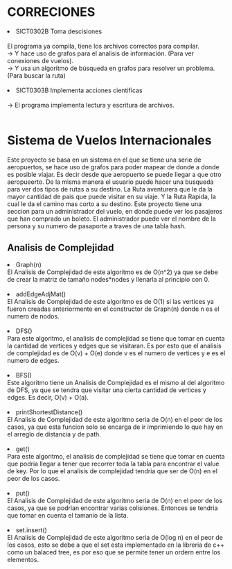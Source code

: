 <h1>CORRECIONES</h1>
<li>SICT0302B Toma descisiones</li><br>
El programa ya compila, tiene los archivos correctos para compilar. <br>
-> Y hace uso de grafos para el analisis de información. (Para ver conexiones de vuelos).<br>
-> Y usa un algoritmo de búsqueda en grafos para resolver un problema. (Para buscar la ruta)
<br></br>
<li>SICT0303B Implementa acciones cientificas</li><br>
-> El programa implementa lectura y escritura de archivos.
<br></br>
<h1>Sistema de Vuelos Internacionales</h1>

Este proyecto se basa en un sistema en el que se tiene una serie de aeropuertos, se hace uso de grafos para poder mapear de donde a donde es posible viajar. Es decir desde que aeropuerto se puede llegar a que otro aeropueerto. De la misma manera el usuario puede hacer una busqueda para ver dos tipos de rutas a su destino. La Ruta aventurera que le da la mayor cantidad de pais que puede visitar en su viaje. Y la Ruta Rapida, la cual le da el camino mas corto a su destino.
Este proyecto tiene una seccion para un administrador del vuelo, en donde puede ver los pasajeros que han comprado un boleto. El administrador puede ver el nombre de la persona y su numero de pasaporte a traves de una tabla hash.

<h2>Analisis de Complejidad</h2>
<li>Graph(n)</li>
El Analisis de Complejidad de este algoritmo es de O(n^2) ya que se debe de crear la matriz de tamaño nodes*nodes y llenarla al principio con 0. 
<br></br>

<li>addEdgeAdjMat()</li>
El Analisis de Complejidad de este algoritmo es de O(1) si las vertices ya fueron creadas anteriormente en el constructor de Graph(n) donde n es el numero de nodos.
<br></br>

<li>DFS()</li>
Para este algoritmo, el analisis de complejidad se tiene que tomar en cuenta la cantidad de vertices y edges que se visitaran. Es por esto que el analisis de complejidad es de O(v) + O(e) donde v es el numero de vertices y e es el numero de edges.
<br></br>

<li>BFS()</li>
Este algoritmo tiene un Analisis de Complejidad es el mismo al del algoritmo de DFS, ya que se tendra que visitar una cierta cantidad de vertices y edges. Es decir, O(v) + O(a).
<br></br>

<li>printShortestDistance()</li>
El Analisis de Complejidad de este algoritmo seria de O(n) en el peor de los casos, ya que esta funcion solo se encarga de ir imprimiendo lo que hay en el arreglo de distancia y de path.
<br></br>

<li>get()</li>
Para este algoritmo, el analisis de complejidad se tiene que tomar en cuenta que podria llegar a tener que recorrer toda la tabla para encontrar el value de key. Por lo que el analisis de complejidad tendria que ser de O(n) en el peor de los casos.
<br></br>

<li>put()</li>
El Analisis de Complejidad de este algoritmo seria de O(n) en el peor de los casos, ya que se podrian encontrar varias colisiones. Entonces se tendria que tomar en cuenta el tamanio de la lista.
<br></br>

<li>set.insert()</li>
El Analisis de Complejidad de este algoritmo seria de O(log n) en el peor de los casos, esto se debe a que el set esta implementado en la libreria de c++ como un balaced tree, es por eso que se permite tener un ordern entre los elementos.


